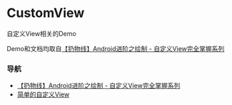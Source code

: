 # CustomView
自定义View相关的Demo

Demo和文档均取自[【扔物线】Android进阶之绘制 - 自定义View完全掌握系列](https://ke.qq.com/course/313640?taid=2323607372220712#term_id=100372189)

### 导航
* [【扔物线】Android进阶之绘制 - 自定义View完全掌握系列](./rengwuxian)
* [简单的自定义View](./SimpleViews)
